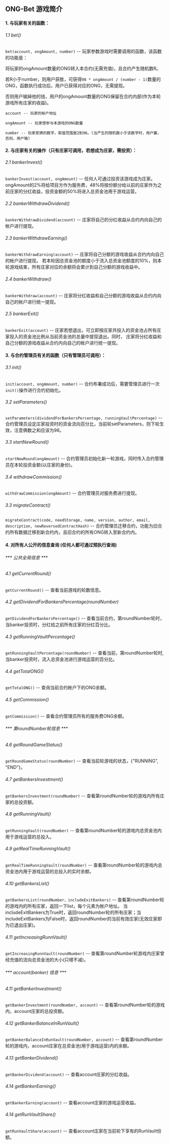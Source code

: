 ## ONG-Bet 游戏简介
#### 1. 与玩家有关的函数：
###### 1.1 bet()
```bet(account, ongAmount, number)``` -- 玩家参数游戏时需要调用的函数，该函数的功能是：

将玩家的ongAmount数量的ONG转入本合约(无需充值)，且合约产生随机数R。

若R小于number，则用户获胜，可获得```98 * ongAmount / (number - 1)```数量的ONG，函数执行成功后，用户已获得对应的ONG，无需提现。

否则用户输掉他的钱，用户的ongAmount数量的ONG保留在合约内部(作为本轮游戏所有庄家的收益)。

```angular2html
account -- 玩家的帐户地址

ongAmount -- 玩家想参与本游戏的ONG数量

number -- 玩家竞猜的数字，取值范围是2到96。(当产生的随机数小于该数字时，用户赢，否则，用户输) 

```

#### 2. 与庄家有关的操作（只有庄家可调用，若想成为庄家，需投资）：
###### 2.1 bankerInvest()

```bankerInvest(account, ongAmount)``` -- 任何人可通过投资该游戏成为庄家。
ongAmount的2%将给项目方作为服务费，48%将按份额分给以前的庄家作为之前庄家的分红收益，投资金额的50%将进入总资金池用于游戏运营。

###### 2.2 bankerWithdrawDividend()

```bankerWithdrawDividend(account)``` -- 庄家将自己的分红收益从合约内向自己的帐户进行提现。

###### 2.3 bankerWithdrawEarning()

```bankerWithdrawEarning(account)``` -- 庄家将自己分额的游戏收益从合约内向自己的帐户进行提现。
若本轮因总资金池的额度小于流入总资金池额度的10%，则本轮游戏结束，所有庄家对应的余额将会累计到自己分额的游戏收益中。

###### 2.4 bankerWithdraw()

```bankerWithdraw(account)``` -- 庄家将分红收益和自己分额的游戏收益从合约内向自己的帐户进行统一提现。

###### 2.5 bankerExit()

```bankerExit(account)``` -- 庄家若想退出，可立即按庄家共投入的资金池占所有庄家投入的资金池比例从当前资金池的总量中提现退出。同时，
 庄家将分红收益和自己分额的游戏收益从合约内向自己的帐户进行统一提现。


#### 3. 与合约管理员有关的函数（只有管理员可调用）：
###### 3.1 init()
```init(account, ongAmount, number)``` -- 合约布署成功后，需要管理员进行一次```init()```操作进行合约初始化。

###### 3.2 setParameters()

```setParameters(dividendForBankersPercentage, runningVaultPercentage)``` -- 
合约管理员设定庄家投资时的资金流向百分比，当前轮setParameters，则下轮生效，注意俩数之和应该为98。

###### 3.3 startNewRound()

```startNewRound(ongAmount)``` -- 合约管理员初始化新一轮游戏，同时传入合约管理员在本轮投资金额(以庄家的身份)。

###### 3.4 withdrawCommission()

```withdrawCommission(ongAmount)``` -- 合约管理员对服务费进行提现。


###### 3.3 migrateContract()

```migrateContract(code, needStorage, name, version, author, email, description, newReversedContractHash)``` -- 合约管理员迁移合约，功能为旧合约所有数据迁移到新合约内，且旧合约的所有ONG转入至新合约内。



#### 4. 对所有人公开的信息查询 (任何人都可通过预执行查询)
###### *** 公共全局信息 ***
###### 4.1 getCurrentRound()
```getCurrentRound()``` -- 查看当前游戏的轮数信息。
###### 4.2 getDividendForBankersPercentage(roundNumber)
```getDividendForBankersPercentage()``` -- 查看当前合约，第roundNumber轮时，当banker投资时，分红给之前所有庄家的分红百分比。
###### 4.3 getRunningVaultPercentage()
```getRunningVaultPercentage(roundNumber)``` -- 查看当前，第roundNumber轮时,当banker投资时，流入总资金池进行游戏运营的百分比。
###### 4.4 getTotalONG()
```getTotalONG()``` -- 查询当前合约帐户下的ONG余额。
###### 4.5 getCommission()
```getCommission()``` -- 查看合约管理员所有的服务费ONG余额。

###### *** 第roundNumber轮信息 ***
###### 4.6 getRoundGameStatus()
```getRoundGameStatus(roundNumber)``` -- 查看当前轮游戏的状态，{"RUNNING", "END"}。
###### 4.7 getBankersInvestment()
```getBankersInvestment(roundNumber)``` -- 查看第roundNumber轮的游戏内所有庄家的总投资额。
###### 4.8 getRunningVault()
```getRunningVault(roundNumber)``` -- 查看第roundNumber轮的游戏内总资金池内用于游戏运营的总投入。
###### 4.9 getRealTimeRunningVault()
```getRealTimeRunningVault(roundNumber)``` -- 查看第roundNumber轮的游戏内总资金池内用于游戏运营的总投入的实时余额。
###### 4.10 getBankersList()
```getBankersList(roundNumber，includeExitBankers)``` -- 查看第roundNumber轮的游戏内的所有庄家，返回一下list，每个元素为帐户地址。
当includeExitBankers为True时，返回roundNumber轮的所有庄家；当includeExitBankers为False时，返回roundNumber的当前有效庄家(无效庄家即为已退出庄家)。
###### 4.11 getIncreasingRunnVault()
```getIncreasingRunnVault(roundNumber)``` -- 查看第roundNumber轮游戏内庄家曾经充值的流向总资金池的大小(只增不减)。


###### *** account(banker) 信息 ***
###### 4.11 getBankerInvestment()
```getBankerInvestment(roundNumber, account)``` -- 查看第roundNumber轮的游戏内，account庄家的总投资额。
###### 4.12 getBankerBalanceInRunVault()
```getBankerBalanceInRunVault(roundNumber, account)``` -- 查看第roundNumber轮的游戏内，account庄家在总资金池(用于游戏运营)内的余额。
###### 4.13 getBankerDividend()
```getBankerDividend(account)``` -- 查看account庄家的分红收益。
###### 4.14 getBankerEarning()
```getBankerEarning(account)``` -- 查看account庄家的游戏运营收益。
###### 4.14 getRunVaultShare()
```getRunVaultShare(account)``` -- 查看account庄家在当前轮下享有的RunVault份额。

